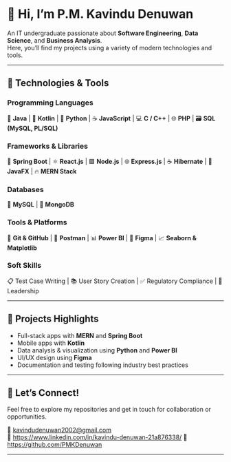 # 👋 Hi, I’m P.M. Kavindu Denuwan

An IT undergraduate passionate about **Software Engineering**, **Data Science**, and **Business Analysis**.  
Here, you’ll find my projects using a variety of modern technologies and tools.

---

## 🔧 Technologies & Tools

### Programming Languages  
🚀 **Java** | 🧬 **Kotlin** | 🐍 **Python** | ☕ **JavaScript** | 💻 **C / C++** | 🌐 **PHP** | 🗃️ **SQL (MySQL, PL/SQL)**

### Frameworks & Libraries  
🌱 **Spring Boot** | ⚛️ **React.js** | 🟩 **Node.js** | 🌐 **Express.js** | ☕ **Hibernate** | 🎨 **JavaFX** | 🔥 **MERN Stack**

### Databases  
🐬 **MySQL** | 🍃 **MongoDB**

### Tools & Platforms  
🔧 **Git & GitHub** | 🧪 **Postman** | 📊 **Power BI** | 🎨 **Figma** | 📈 **Seaborn & Matplotlib**

### Soft Skills  
📋 Test Case Writing | 📚 User Story Creation | ✅ Regulatory Compliance | 👥 Leadership

---

## 📁 Projects Highlights

- Full-stack apps with **MERN** and **Spring Boot**  
- Mobile apps with **Kotlin**  
- Data analysis & visualization using **Python** and **Power BI**  
- UI/UX design using **Figma**  
- Documentation and testing following industry best practices  

---

## 🤝 Let’s Connect!

Feel free to explore my repositories and get in touch for collaboration or opportunities.

📧 kavindudenuwan2002@gmail.com  
🔗 https://www.linkedin.com/in/kavindu-denuwan-21a876338/
🐙 https://github.com/PMKDenuwan 

---

